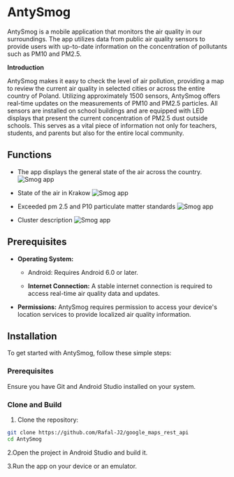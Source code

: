 # AntySmog

AntySmog is a mobile application that monitors the air quality in our surroundings. The app utilizes data from public air quality sensors to provide users with up-to-date information on the concentration of pollutants such as PM10 and PM2.5.

**Introduction**

AntySmog makes it easy to check the level of air pollution, providing a map to review the current air quality in selected cities or across the entire country of Poland. Utilizing approximately 1500 sensors, AntySmog offers real-time updates on the measurements of PM10 and PM2.5 particles. All sensors are installed on school buildings and are equipped with LED displays that present the current concentration of PM2.5 dust outside schools. This serves as a vital piece of information not only for teachers, students, and parents but also for the entire local community.

## Functions

- The app displays the general state of the air across the country.
![Smog app](https://zapodaj.net/images/111ddef862cb6.png "all cluster")

- State of the air in Krakow
![Smog app](https://zapodaj.net/images/e60094f6aad91.png "cluster 2")

- Exceeded pm 2.5 and P10 particulate matter standards
![Smog app](https://zapodaj.net/images/39d1a421f79a8.png "cluster 2")

- Cluster description
![Smog app](https://zapodaj.net/images/775afddf4f64b.jpg "cluster 6")

## Prerequisites

- **Operating System:**
  - Android: Requires Android 6.0  or later.
  
  - **Internet Connection:** A stable internet connection is required to access real-time air quality data and updates.
    
- **Permissions:** AntySmog requires permission to access your device's location services to provide localized air quality information.



## Installation

To get started with AntySmog, follow these simple steps:

### Prerequisites

Ensure you have Git and Android Studio installed on your system.

### Clone and Build

1. Clone the repository:

```bash
git clone https://github.com/Rafal-J2/google_maps_rest_api
cd AntySmog              
```

2.Open the project in Android Studio and build it.

3.Run the app on your device or an emulator.

